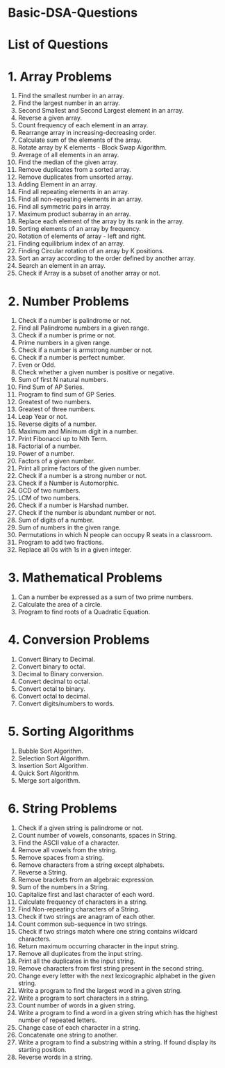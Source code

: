 # Basic-DSA-Questions
# List of Questions

# 1. Array Problems

1. Find the smallest number in an array.
2. Find the largest number in an array.
3. Second Smallest and Second Largest element in an array.
4. Reverse a given array.
5. Count frequency of each element in an array.
6. Rearrange array in increasing-decreasing order.
7. Calculate sum of the elements of the array.
8. Rotate array by K elements - Block Swap Algorithm.
9. Average of all elements in an array.
10. Find the median of the given array.
11. Remove duplicates from a sorted array.
12. Remove duplicates from unsorted array.
13. Adding Element in an array.
14. Find all repeating elements in an array.
15. Find all non-repeating elements in an array.
16. Find all symmetric pairs in array.
17. Maximum product subarray in an array.
18. Replace each element of the array by its rank in the array.
19. Sorting elements of an array by frequency.
20. Rotation of elements of array - left and right.
21. Finding equilibrium index of an array.
22. Finding Circular rotation of an array by K positions.
23. Sort an array according to the order defined by another array.
24. Search an element in an array.
25. Check if Array is a subset of another array or not.


# 2. Number Problems

1. Check if a number is palindrome or not.
2. Find all Palindrome numbers in a given range.
3. Check if a number is prime or not.
4. Prime numbers in a given range.
5. Check if a number is armstrong number or not.
6. Check if a number is perfect number.
7. Even or Odd.
8. Check whether a given number is positive or negative.
9. Sum of first N natural numbers.
10. Find Sum of AP Series.
11. Program to find sum of GP Series.
12. Greatest of two numbers.
13. Greatest of three numbers.
14. Leap Year or not.
15. Reverse digits of a number.
16. Maximum and Minimum digit in a number.
17. Print Fibonacci up to Nth Term.
18. Factorial of a number.
19. Power of a number.
20. Factors of a given number.
21. Print all prime factors of the given number.
22. Check if a number is a strong number or not.
23. Check if a Number is Automorphic.
24. GCD of two numbers.
25. LCM of two numbers.
26. Check if a number is Harshad number.
27. Check if the number is abundant number or not.
28. Sum of digits of a number.
29. Sum of numbers in the given range.
30. Permutations in which N people can occupy R seats in a classroom.
31. Program to add two fractions.
32. Replace all 0s with 1s in a given integer.


# 3. Mathematical Problems

1. Can a number be expressed as a sum of two prime numbers.
2. Calculate the area of a circle.
3. Program to find roots of a Quadratic Equation.


# 4. Conversion Problems

1. Convert Binary to Decimal.
2. Convert binary to octal.
3. Decimal to Binary conversion.
4. Convert decimal to octal.
5. Convert octal to binary.
6. Convert octal to decimal.
7. Convert digits/numbers to words.


# 5. Sorting Algorithms

1. Bubble Sort Algorithm.
2. Selection Sort Algorithm.
3. Insertion Sort Algorithm.
4. Quick Sort Algorithm.
5. Merge sort algorithm.


# 6. String Problems

1. Check if a given string is palindrome or not.
2. Count number of vowels, consonants, spaces in String.
3. Find the ASCII value of a character.
4. Remove all vowels from the string.
5. Remove spaces from a string.
6. Remove characters from a string except alphabets.
7. Reverse a String.
8. Remove brackets from an algebraic expression.
9. Sum of the numbers in a String.
10. Capitalize first and last character of each word.
11. Calculate frequency of characters in a string.
12. Find Non-repeating characters of a String.
13. Check if two strings are anagram of each other.
14. Count common sub-sequence in two strings.
15. Check if two strings match where one string contains wildcard characters.
16. Return maximum occurring character in the input string.
17. Remove all duplicates from the input string.
18. Print all the duplicates in the input string.
19. Remove characters from first string present in the second string.
20. Change every letter with the next lexicographic alphabet in the given string.
21. Write a program to find the largest word in a given string.
22. Write a program to sort characters in a string.
23. Count number of words in a given string.
24. Write a program to find a word in a given string which has the highest number of repeated letters.
25. Change case of each character in a string.
26. Concatenate one string to another.
27. Write a program to find a substring within a string. If found display its starting position.
28. Reverse words in a string.
